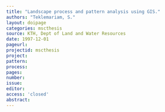```yaml
---
title: "Landscape process and pattern analysis using GIS."
authors: "Teklemariam, S."
layout: doipage
categories: mscthesis
source: KTH, Dept of Land and Water Resources
date: 1997-12-01
pageurl:
projectid: mscthesis
project:
pattern:
process:
pages:
number:
issue:
editor:
access: 'closed'
abstract:
---
```

